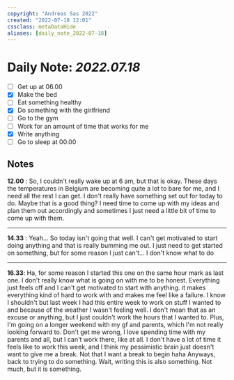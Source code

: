 ```yaml
---
copyright: "Andreas Sas 2022"
created: "2022-07-18 12:01"
cssclass: metaDataHide
aliases: [daily_note_2022-07-18]
---
```


# Daily Note: *2022.07.18*
- [ ] Get up at 06.00
- [x] Make the bed
- [ ] Eat something healthy
- [x] Do something with the girlfriend
- [ ] Go to the gym
- [ ] Work for an amount of time that works for me
- [x] Write anything
- [ ] Go to sleep at 00.00

## Notes

**12.00** : 
So, I couldn't really wake up at 6 am, but that is okay. These days the temperatures in Belgium are becoming quite a lot to bare for me, and I need all the rest I can get.
I don't really have something set out for today to do. Maybe that is a good thing? I need time to come up with my ideas and plan them out accordingly and sometimes I just need a little bit of time to come up with them.

---
**14.33** :
Yeah... So today isn't going that well.
I can't get motivated to start doing anything and that is really bumming me out. I just need to get started on something, but for some reason I just can't... I don't know what to do

---
**16.33**:
Ha, for some reason I started this one on the same hour mark as last one.
I don't really know what is going on with me to be honest. Everything just feels off and I can't get motivated to start with anything. it makes everything kind of hard to work with and makes me feel like a failure. I know I shouldn't but last week I had this entire week to work on stuff I wanted to and because of the weather I wasn't feeling well. I don't mean that as an excuse or anything, but I just couldn't work the hours that I wanted to. Plus, I'm going on a longer weekend with my gf and parents, which I'm not really looking forward to. Don't get me wrong, I love spending time with my parents and all, but I can't work there, like at all. I don't have a lot of time it feels like to work this week, and I think my pessimistic brain just doesn't want to give me a break. Not that I want a break to begin haha
Anyways, back to trying to do something.
Wait, writing this is also something. Not much, but it is something.